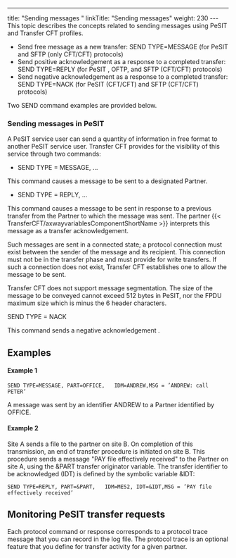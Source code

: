 ---
title: "Sending  messages "
linkTitle: "Sending messages"
weight: 230
---This topic describes the concepts related to sending messages using
PeSIT and Transfer CFT profiles.

* Send free message as a new transfer: SEND TYPE=MESSAGE (for PeSIT and SFTP (only CFT/CFT) protocols)
* Send positive acknowledgement as a response to a completed transfer: SEND TYPE=REPLY (for PeSIT , OFTP, and SFTP (CFT/CFT) protocols)
* Send negative acknowledgement as a response to a completed transfer: SEND TYPE=NACK (for PeSIT (CFT/CFT) and SFTP (CFT/CFT) protocols)

Two SEND command examples are provided
below.

<span id="Sending_messages_in_PeSIT"></span>

### Sending messages in PeSIT

A PeSIT service user can send a quantity of information in free format
to another PeSIT service user. Transfer CFT provides for the visibility
of this service through two commands:

* SEND
    TYPE = MESSAGE, ...

This command causes
a message to be sent to a designated Partner.

* SEND
    TYPE = REPLY, ...

This command causes a message to be sent
in response to a previous transfer from the Partner to which the message
was sent. The partner {{< TransferCFT/axwayvariablesComponentShortName  >}} interprets this message as a transfer acknowledgement.

Such messages are sent in a connected state; a protocol connection must
exist between the sender of the message and its recipient. This connection
must not be in the transfer phase and must provide for write transfers.
If such a connection does not exist, Transfer CFT establishes one to allow
the message to be sent.

Transfer CFT does not support message segmentation. The size of the
message to be conveyed cannot exceed 512 bytes in PeSIT, nor the FPDU maximum size which
is minus the 6 header characters.

SEND
TYPE = NACK

This command sends a negative acknowledgement .

<span id="Examples"></span>

## Examples

#### Example 1

`SEND TYPE=MESSAGE, PART=OFFICE,   IDM=ANDREW,MSG = ’ANDREW: call PETER’`

A message was sent by an identifier ANDREW to a Partner identified by
OFFICE.

#### Example 2

Site A sends a file to the partner on site B. On completion of this
transmission, an end of transfer procedure is initiated on site B. This
procedure sends a message "PAY file effectively received" to
the Partner on site A, using the &PART transfer originator variable.
The transfer identifier to be acknowledged (IDT) is defined by the symbolic
variable &IDT:

`SEND TYPE=REPLY, PART=&PART,   IDM=MES2, IDT=&IDT,MSG = ’PAY file effectively received’`

<span id="Monitoring_PeSIT_transfer_requests"></span>

## Monitoring PeSIT transfer requests

Each protocol command or response corresponds to a protocol trace message
that you can record in the log file. The protocol trace is an optional
feature that you define for transfer activity for a given partner.
